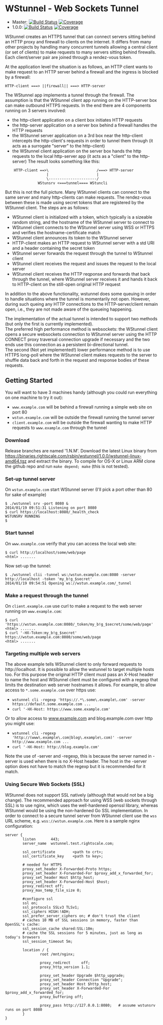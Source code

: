 WStunnel - Web Sockets Tunnel
=============================

- Master: [![Build Status](https://travis-ci.org/rightscale/wstunnel.svg?branch=master)](https://travis-ci.org/rightscale/wstunnel)
[![Coverage](https://s3.amazonaws.com/rs-code-coverage/wstunnel/cc_badge_master.svg)](https://gocover.io/github.com/rightscale/wstunnel)
- 1.0.0: [![Build Status](https://travis-ci.org/rightscale/wstunnel.svg?branch=1.0.0)](https://travis-ci.org/rightscale/wstunnel)
[![Coverage](https://s3.amazonaws.com/rs-code-coverage/wstunnel/cc_badge_1.0.0.svg)](https://gocover.io/github.com/rightscale/wstunnel)

WStunnel creates an HTTPS tunnel that can connect servers sitting
behind an HTTP proxy and firewall to clients on the internet. It differs from many other projects
by handling many concurrent tunnels allowing a central client (or set of clients) to make requests
to many servers sitting behind firewalls. Each client/server pair are joined through a rendez-vous token.

At the application level the
situation is as follows, an HTTP client wants to make request to an HTTP server behind a
firewall and the ingress is blocked by a firewall:

    HTTP-client ===> ||firewall|| ===> HTTP-server

The WStunnel app implements a tunnel through the firewall. The assumption is that the
WStunnel client app running on the HTTP-server box can make outbound HTTPS requests. In the end
there are 4 components running on 3 servers involved:
 - the http-client application on a client box initiates HTTP requests
 - the http-server application on a server box behind a firewall handles the HTTP requests
 - the WStunnel server application on a 3rd box near the http-client intercepts the http-client's
   requests in order to tunnel them through (it acts as a surrogate "server" to the http-client)
 - the WStunnel client application on the server box hands the http requests to the local
   http-server app (it acts as a "client" to the http-server)
The result looks something like this:

````
    HTTP-client ==>\                      /===> HTTP-server
                   |                      |
                   \----------------------/
               WStunsrv <===tunnel==== WStuncli
````

But this is not the full picture. Many WStunnel clients can connect to the same server and
many http-clients can make requests. The rendez-vous between these is made using secret
tokens that are registered by the WStunnel client. The steps are as follows:
 - WStunnel client is initialized with a token, which typically is a sizeable random string,
   and the hostname of the WStunnel server to connect to
 - WStunnel client connects to the WStunnel server using WSS or HTTPS and verifies the
   hostname-certificate match
 - WStunnel client announces its token to the WStunnel server
 - HTTP-client makes an HTTP request to WStunnel server with a std URI and a header
   containing the secret token
 - WStunnel server forwards the request through the tunnel to WStunnel client
 - WStunnel client receives the request and issues the request to the local server
 - WStunnel client receives the HTTP reqponse and forwards that back through the tunnel, where
   WStunnel server receives it and hands it back to HTTP-client on the still-open original
   HTTP request

In addition to the above functionality, wstunnel does some queuing in
order to handle situations where the tunnel is momentarily not open. However, during such
queing any HTTP connections to the HTTP-server/client remain open, i.e., they are not
made aware of the queueing happening.

The implementation of the actual tunnel is intended to support two methods (but only the
first is currently implemented).  
The preferred high performance method is websockets: the WStunnel client opens a secure
websockets connection to WStunnel server using the HTTP CONNECT proxy traversal connection
upgrade if necessary and the two ends use this connection as a persistent bi-directional
tunnel.  
The second (Not yet implemented!) lower performance method is to use HTTPS long-poll where the WStunnel client
makes requests to the server to shuffle data back and forth in the request and response
bodies of these requests.

Getting Started
---------------

You will want to have 3 machines handy (although you could run everything on one machine to
try it out):
 - `www.example.com` will be behind a firewall running a simple web site on port 80
 - `wstun.example.com` will be outside the firewall running the tunnel server
 - `client.example.com` will be outside the firewall wanting to make HTTP requests to
   `www.example.com` through the tunnel

### Download

Release branches are named '1.N.M'.  Download the latest Linux binary from
https://binaries.rightscale.com/rsbin/wstunnel/1.0.0/wstunnel-linux-amd64.tgz
and extract the binary. To compile for OS-X or Linux ARM clone the github repo and run
`make depend; make` (this is not tested).

### Set-up tunnel server

On `wstun.example.com` start WStunnel server (I'll pick a port other than 80 for sake of example)

    $ ./wstunnel srv -port 8080 &
    2014/01/19 09:51:31 Listening on port 8080
    $ curl https://localhost:8080/_health_check
    WSTUNSRV RUNNING
    $ 

### Start tunnel

On `www.example.com` verify that you can access the local web site:

    $ curl http://localhost/some/web/page
    <html> .......

Now set-up the tunnel:

    $ ./wstunnel clii -tunnel ws:/wstun.example.com:8080 -server http://localhost -token 'my_b!g_$secret'
    2014/01/19 09:54:51 Opening ws://wstun.example.com/_tunnel

### Make a request through the tunnel

On `client.example.com` use curl to make a request to the web server running on `www.example.com`:

    $ curl 'https://wstun.example.com:8080/_token/my_b!g_$secret/some/web/page'
    <html> .......
    $ curl '-HX-Token:my_b!g_$secret' https://wstun.example.com:8080/some/web/page
    <html> .......

### Targeting multiple web servers

The above example tells WStunnel client to only forward requests to http://localhost. It is possible to allow the wstunnel to target multiple hosts too. For this purpose the original HTTP client must pass an X-Host header to name the host and WStunnel client must be configured with a regexp that limits the destination web server hostnames it allows. For example, to allow access to `*.some.example.com` over https use:
- `wstunnel cli -regexp 'https://.*\.some\.example\.com' -server https://default.some.example.com ...`
- `curl '-HX-Host: https://www.some.example.com'`

Or to allow access to www.example.com and blog.example.com over http you might use:
- `wstunnel cli -regexp 'http://(www\.example\.com|blog\.example\.com)' -server http://www.example.com ...`
- `curl '-HX-Host: http://blog.example.com'`

Note the use of -server and -regexp, this is because the server named in -server is used when there is no X-Host header. The host in the -server option does not have to match the regexp but it is recommended for it match.

### Using Secure Web Sockets (SSL)

WStunnel does not support SSL natively (although that would not be a big change). The recommended
approach for using WSS (web sockets through SSL) is to use nginx, which uses the well-hardened
openssl library, whereas WStunnel would be using the non-hardened Go SSL implementation.
In order to connect to a secure tunnel server from WStunnel client use the `wss` URL scheme, e.g.
`wss://wstun.example.com`.
Here is a sample nginx configuration:

````
server {
        listen       443;
        server_name  wstunnel.test.rightscale.com;

        ssl_certificate        <path to crt>;
        ssl_certificate_key    <path to key>;

        # needed for HTTPS
        proxy_set_header X-Forwarded-Proto https;
        proxy_set_header X-Forwarded-For $proxy_add_x_forwarded_for;
        proxy_set_header Host $http_host;
        proxy_set_header X-Forwarded-Host $host;
        proxy_redirect off;
        proxy_max_temp_file_size 0;

        #configure ssl
        ssl on;
        ssl_protocols SSLv3 TLSv1;
        ssl_ciphers HIGH:!ADH;
        ssl_prefer_server_ciphers on; # don't trust the client
        # caches 10 MB of SSL sessions in memory, faster than OpenSSL's cache:
        ssl_session_cache shared:SSL:10m;
        # cache the SSL sessions for 5 minutes, just as long as today's browsers
        ssl_session_timeout 5m;

        location / {
                root /mnt/nginx;

                proxy_redirect     off;
                proxy_http_version 1.1;

                proxy_set_header Upgrade $http_upgrade;
                proxy_set_header Connection "Upgrade";
                proxy_set_header Host $http_host;
                proxy_set_header X-Forwarded-For    $proxy_add_x_forwarded_for;
                proxy_buffering off;

                proxy_pass http://127.0.0.1:8080;   # assume wstunsrv runs on port 8080
        }
}
````
